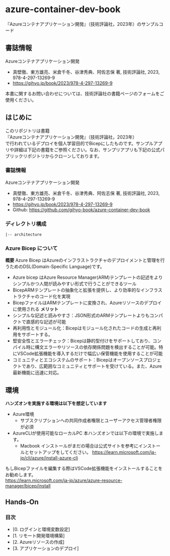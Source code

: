 # azure-container-dev-book
『Azureコンテナアプリケーション開発』（技術評論社，2023年）のサンプルコード

## 書誌情報
Azureコンテナアプリケーション開発

- 真壁徹、東方雄亮、米倉千冬、谷津秀典、阿佐志保 著, 技術評論社, 2023, 978-4-297-13269-9
- https://gihyo.jp/book/2023/978-4-297-13269-9

本書に関するお問い合わせについては、技術評論社の書籍ページのフォームをご使用ください。

## はじめに
このリポジトリは書籍</br>
『Azureコンテナアプリケーション開発』（技術評論社，2023年）</br>
で行われているデプロイを個人学習目的でBicepにしたものです。サンプルアプリや詳細は下記の書籍をご参照ください。なお、サンプリアプリも下記の公式パブリックリポジトリからクローンしております。
### 書誌情報
Azureコンテナアプリケーション開発
- 真壁徹、東方雄亮、米倉千冬、谷津秀典、阿佐志保 著, 技術評論社, 2023, 978-4-297-13269-9
- https://gihyo.jp/book/2023/978-4-297-13269-9
- Github: https://github.com/gihyo-book/azure-container-dev-book

### ディレクトリ構成
```
|-- architecture
```


### Azure Bicep について
**概要**
Azure Bicep はAzureのインフラストラクチャのデプロイメントと管理を行うためのDSL(Domain-Specific Language)です。
- Azure bicep はAzure Resource Manager(ARM)テンプレートの記述をよりシンプルかつ人間が読みやすい形式で行うことができるツール
- BicepARMテンプレートの抽象化と拡張を提供し、より効率的なインフラストラクチャのコード化を実現
- BicepファイルはARMテンプレートに変換され、Azureリソースのデプロイに使用される
**メリット**
- シンプルな記述と読みやすさ：JSON形式のARMテンプレートよりもコンパクトで直感的な記述が可能
- 再利用性とモジュール化：Bicepはモジュール化されたコードの生成と再利用をサポートする。
- 堅安全性とエラーチェック：Bicepは静的型付けをサポートしており、コンパイル時に構文エラーやリソースの依存関係問題を検出することが可能。特にVSCode拡張機能を導入するだけで幅広い保管機能を使用することが可能
- コミュニティとエコシステムのサポート：Bicepはオープンソースプロジェクトであり、広範囲なコミュニティとサポートを受けている。また、Azure最新機能に迅速に対応。


## 環境
**ハンズオンを実施する環境は以下を想定しています**
- Azure環境
  - サブスクリプションへの共同作成者権限とユーザーアクセス管理者権限が必須
- AzureCLIが使用可能なローカルPC
  本ハンズオンでは以下の環境で実施します。
  - Macbook 
  インストールがまだの場合は公式サイトを参考にインストールとセットアップをしてください。
  https://learn.microsoft.com/ja-jp/cli/azure/install-azure-cli
  
もしBicepファイルを編集する際はVSCode拡張機能をインストールすることをお勧めします。</br>
  https://learn.microsoft.com/ja-jp/azure/azure-resource-manager/bicep/install

## Hands-On
### 目次
  - [0. ログインと環境変数設定]
  - [1. リモート開発環境構築]
  - [2. Azureリソースの作成]
  - [3. アプリケーションのデプロイ]
